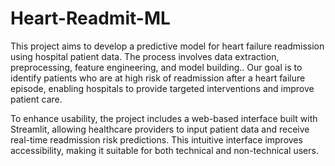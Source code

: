 # Heart-Readmit-ML
This project aims to develop a predictive model for heart failure readmission using hospital patient data. The process involves data extraction, preprocessing, feature engineering, and model building.. Our goal is to identify patients who are at high risk of readmission after a heart failure episode, enabling hospitals to provide targeted interventions and improve patient care.

To enhance usability, the project includes a web-based interface built with Streamlit, allowing healthcare providers to input patient data and receive real-time readmission risk predictions. This intuitive interface improves accessibility, making it suitable for both technical and non-technical users. 
